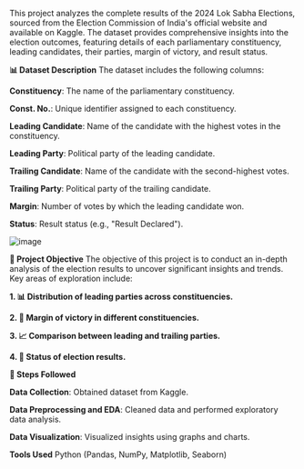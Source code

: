 This project analyzes the complete results of the 2024 Lok Sabha Elections, sourced from the Election Commission of India's official website and available on Kaggle. The dataset provides comprehensive insights into the election outcomes, featuring details of each parliamentary constituency, leading candidates, their parties, margin of victory, and result status.


**📊 Dataset Description**
The dataset includes the following columns:

**Constituency**: The name of the parliamentary constituency.

**Const. No.**: Unique identifier assigned to each constituency.

**Leading Candidate**: Name of the candidate with the highest votes in the constituency.

**Leading Party**: Political party of the leading candidate.

**Trailing Candidate**: Name of the candidate with the second-highest votes.

**Trailing Party**: Political party of the trailing candidate.

**Margin**: Number of votes by which the leading candidate won.

**Status**: Result status (e.g., "Result Declared").

![image](https://github.com/viveknp59/Lok_sabha-Elections-2024/assets/141654417/c10dd77d-2c1d-4df3-a378-ad81084cbf1a)


**🎯 Project Objective**
The objective of this project is to conduct an in-depth analysis of the election results to uncover significant insights and trends. Key areas of exploration include:

**1. 📊 Distribution of leading parties across constituencies.**

**2. 🏅 Margin of victory in different constituencies.**

**3. 📈 Comparison between leading and trailing parties.**

**4. 📢 Status of election results.**


**📑 Steps Followed**

**Data Collection**: Obtained dataset from Kaggle.



**Data Preprocessing and EDA**: Cleaned data and performed exploratory data analysis.

**Data Visualization**: Visualized insights using graphs and charts.

**Tools Used**
Python (Pandas, NumPy, Matplotlib, Seaborn)
